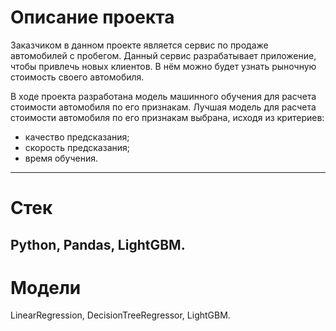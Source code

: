# Описание проекта
Заказчиком в данном проекте является сервис по продаже автомобилей с пробегом. Данный сервис разрабатывает приложение, чтобы привлечь новых клиентов. В нём можно будет узнать рыночную стоимость своего автомобиля. 

В ходе проекта разработана модель машинного обучения для расчета стоимости автомобиля по его признакам. Лучшая модель для расчета стоимости автомобиля по его признакам выбрана, исходя из критериев:
- качество предсказания;
- скорость предсказания;
- время обучения.
-----------------------------------------------------
# Стек
Python, Pandas, LightGBM.
-----------------------------------------------------
# Модели 
LinearRegression, DecisionTreeRegressor, LightGBM.  
